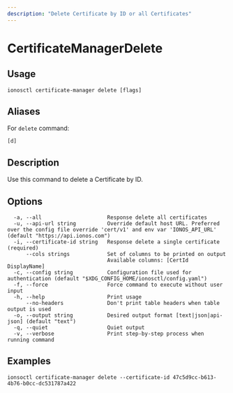 ```yaml
---
description: "Delete Certificate by ID or all Certificates"
---
```


# CertificateManagerDelete

## Usage

```text
ionosctl certificate-manager delete [flags]
```

## Aliases

For `delete` command:

```text
[d]
```

## Description

Use this command to delete a Certificate by ID.

## Options

```text
  -a, --all                     Response delete all certificates
  -u, --api-url string          Override default host URL. Preferred over the config file override 'cert/v1' and env var 'IONOS_API_URL' (default "https://api.ionos.com")
  -i, --certificate-id string   Response delete a single certificate (required)
      --cols strings            Set of columns to be printed on output 
                                Available columns: [CertId DisplayName]
  -c, --config string           Configuration file used for authentication (default "$XDG_CONFIG_HOME/ionosctl/config.yaml")
  -f, --force                   Force command to execute without user input
  -h, --help                    Print usage
      --no-headers              Don't print table headers when table output is used
  -o, --output string           Desired output format [text|json|api-json] (default "text")
  -q, --quiet                   Quiet output
  -v, --verbose                 Print step-by-step process when running command
```

## Examples

```text
ionsoctl certificate-manager delete --certificate-id 47c5d9cc-b613-4b76-b0cc-dc531787a422
```

